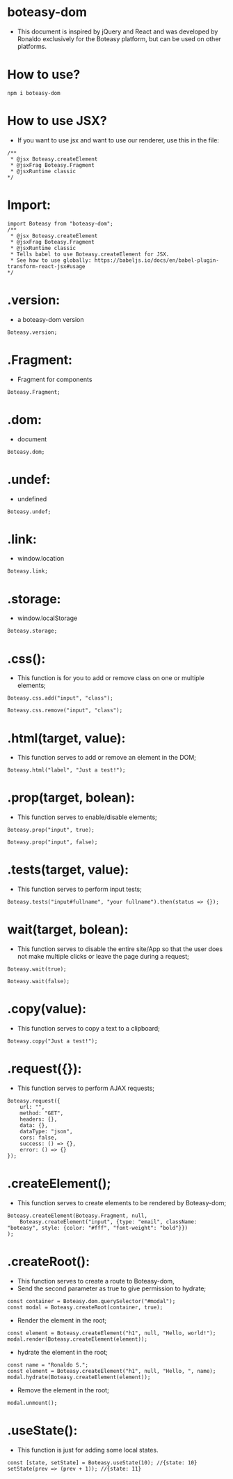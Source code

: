 # boteasy-dom
* This document is inspired by jQuery and React and was developed by Ronaldo exclusively for the Boteasy platform, but can be used on other platforms.

# How to use?

```shell
npm i boteasy-dom
```

# How to use JSX?
* If you want to use jsx and want to use our renderer, use this in the file:

```shell
/**
 * @jsx Boteasy.createElement
 * @jsxFrag Boteasy.Fragment
 * @jsxRuntime classic
*/
```

# Import:

```shell
import Boteasy from "boteasy-dom";
/**
 * @jsx Boteasy.createElement
 * @jsxFrag Boteasy.Fragment
 * @jsxRuntime classic
 * Tells babel to use Boteasy.createElement for JSX.
 * See how to use globally: https://babeljs.io/docs/en/babel-plugin-transform-react-jsx#usage
*/
```

# .version:
* a boteasy-dom version

```shell
Boteasy.version;
```

# .Fragment:
* Fragment for components

```shell
Boteasy.Fragment;
```

# .dom:
* document

```shell
Boteasy.dom;
```

# .undef:
* undefined

```shell
Boteasy.undef;
```

# .link:
* window.location

```shell
Boteasy.link;
```

# .storage:
* window.localStorage

```shell
Boteasy.storage;
```

# .css():
* This function is for you to add or remove class on one or multiple elements;

```shell
Boteasy.css.add("input", "class");
```

```shell
Boteasy.css.remove("input", "class");
```

# .html(target, value):
* This function serves to add or remove an element in the DOM;

```shell
Boteasy.html("label", "Just a test!");
```

# .prop(target, bolean):
* This function serves to enable/disable elements;

```shell
Boteasy.prop("input", true);
```

```shell
Boteasy.prop("input", false);
```

# .tests(target, value):
* This function serves to perform input tests;

```shell
Boteasy.tests("input#fullname", "your fullname").then(status => {});
```

# wait(target, bolean):
* This function serves to disable the entire site/App so that the user does not make multiple clicks or leave the page during a request;

```shell
Boteasy.wait(true);
```

```shell
Boteasy.wait(false);
```

# .copy(value):
* This function serves to copy a text to a clipboard;

```shell
Boteasy.copy("Just a test!");
```

# .request({}):
* This function serves to perform AJAX requests;

```shell
Boteasy.request({
	url: "",
	method: "GET",
	headers: {},
	data: {},
	dataType: "json",
	cors: false,
	success: () => {},
	error: () => {}
});
```

# .createElement();
* This function serves to create elements to be rendered by Boteasy-dom;

```shell
Boteasy.createElement(Boteasy.Fragment, null,
	Boteasy.createElement("input", {type: "email", className: "boteasy", style: {color: "#fff", "font-weight": "bold"}})
);
```

# .createRoot():
* This function serves to create a route to Boteasy-dom,
* Send the second parameter as  true to give permission to hydrate;

```shell
const container = Boteasy.dom.querySelector("#modal");
const modal = Boteasy.createRoot(container, true);
```

* Render the element in the root;

```shell
const element = Boteasy.createElement("h1", null, "Hello, world!");
modal.render(Boteasy.createElement(element));
```

* hydrate the element in the root;

```shell
const name = "Ronaldo S.";
const element = Boteasy.createElement("h1", null, "Hello, ", name);
modal.hydrate(Boteasy.createElement(element));
```

* Remove the element in the root;

```shell
modal.unmount();
```

# .useState():
* This function is just for adding some local states.


```shell
const [state, setState] = Boteasy.useState(10); //{state: 10}
setState(prev => (prev + 1)); //{state: 11}
```